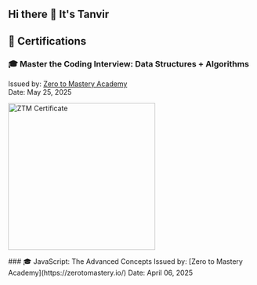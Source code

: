 ## Hi there 👋 It's Tanvir

## 📜 Certifications

### 🎓 Master the Coding Interview: Data Structures + Algorithms
Issued by: [Zero to Mastery Academy](https://zerotomastery.io/)  
Date: May 25, 2025

<p align="left">
  <a href="https://zerotomastery.io/" target="_blank">
    <img src="[[https://media.licdn.com/dms/image/v2/D562DAQHvjPBk7YN12w/profile-treasury-image-shrink_1280_1280/B56ZcF327qHUAQ-/0/1748150219463?e=1748775600&v=beta&t=GlCMp7QW_ZLGgEK3YgVgwbiu0465fkvXkIXf3pR60aw](https://media.licdn.com/dms/image/v2/D562DAQGUV6_hZF2UBA/profile-treasury-image-shrink_800_800/B56ZdYnSiAHEAY-/0/1749538385042?e=1750147200&v=beta&t=8IpV9vOlTUPEE3la_AGdIMYduzUG3I87-FP3xsps344)](https://media.licdn.com/dms/image/v2/D562DAQHvjPBk7YN12w/profile-treasury-image-shrink_1280_1280/B56ZcF327qHUAQ-/0/1748150219463?e=1750147200&v=beta&t=bE4wJdvuhdB3S8siWI7aMETLkpq8ZNzE6YI_7qfVmeE)" alt="ZTM Certificate" width="300"/>
  </a>
</p>
### 🎓 JavaScript: The Advanced Concepts
Issued by: [Zero to Mastery Academy](https://zerotomastery.io/)  
Date: April 06, 2025

<!--
**protanvirislam/protanvirislam** is a ✨ _special_ ✨ repository because its `README.md` (this file) appears on your GitHub profile.

Here are some ideas to get you started:

- 🔭 I’m currently working on ...
- 🌱 I’m currently learning ...
- 👯 I’m looking to collaborate on ...
- 🤔 I’m looking for help with ...
- 💬 Ask me about ...
- 📫 How to reach me: ...
- 😄 Pronouns: ...
- ⚡ Fun fact: ...
-->
